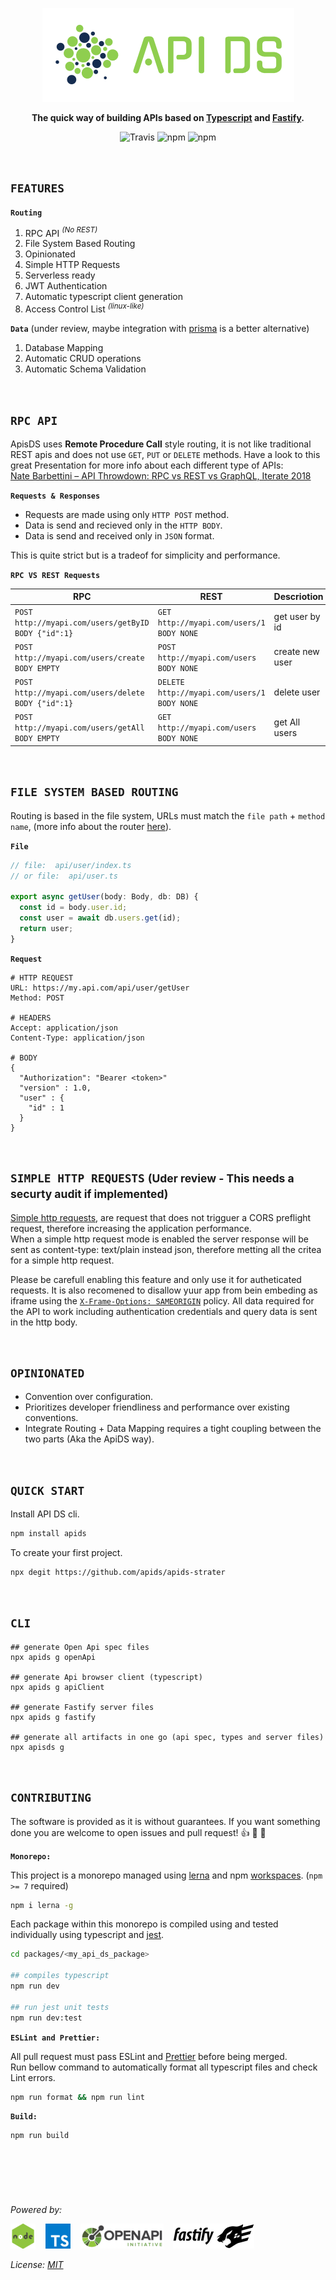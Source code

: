 <p align="center">
  <img alt='API DS, The APi Dashboard' src='./assets/public/logox150.png?raw=true'>
</p>
<p align="center">
  <strong>The quick way of building APIs based on
    <a href='https://www.typescriptlang.org/' target='_blank'>Typescript</a> and
    <a href='https://www.fastify.io/' target='_blank'>Fastify</a>.
  </strong>
</p>

<p align=center>
  <img src="https://img.shields.io/travis/apids/apids.svg?style=flat-square&maxAge=86400" alt="Travis" style="max-width:100%;">
  <img src="https://img.shields.io/badge/code_style-prettier-ff69b4.svg?style=flat-square&maxAge=99999999" alt="npm"  style="max-width:100%;">
  <img src="https://img.shields.io/badge/license-MIT-97ca00.svg?style=flat-square&maxAge=99999999" alt="npm"  style="max-width:100%;">
</p>

&nbsp;&nbsp;&nbsp;&nbsp;

## `FEATURES`

**`Routing`**

1. RPC API _<sup>(No REST)</sup>_
1. File System Based Routing
1. Opinionated
1. Simple HTTP Requests
1. Serverless ready
1. JWT Authentication
1. Automatic typescript client generation
1. Access Control List _<sup>(linux-like)</sup>_

**`Data`** (under review, maybe integration with [prisma](https://www.prisma.io/) is a better alternative)

1. Database Mapping
1. Automatic CRUD operations
1. Automatic Schema Validation

&nbsp;&nbsp;&nbsp;&nbsp;

## `RPC API`

ApisDS uses **Remote Procedure Call** style routing, it is not like traditional REST apis and
does not use `GET`, `PUT` or `DELETE` methods. Have a look to this great Presentation for more info about each different type of APIs:  
[Nate Barbettini – API Throwdown: RPC vs REST vs GraphQL, Iterate 2018](https://www.youtube.com/watch?v=IvsANO0qZEg)

**`Requests & Responses`**

- Requests are made using only `HTTP POST` method.
- Data is send and recieved only in the `HTTP BODY`.
- Data is send and received only in `JSON` format.

This is quite strict but is a tradeof for simplicity and performance.

**`RPC VS REST Requests`**

| RPC                                                      | REST                                             | Descriotion     |
| -------------------------------------------------------- | ------------------------------------------------ | --------------- |
| `POST http://myapi.com/users/getByID`<br>`BODY {"id":1}` | `GET http://myapi.com/users/1`<br>`BODY NONE`    | get user by id  |
| `POST http://myapi.com/users/create`<br>`BODY EMPTY`     | `POST http://myapi.com/users`<br>`BODY NONE`     | create new user |
| `POST http://myapi.com/users/delete`<br>`BODY {"id":1}`  | `DELETE http://myapi.com/users/1`<br>`BODY NONE` | delete user     |
| `POST http://myapi.com/users/getAll`<br>`BODY EMPTY`     | `GET http://myapi.com/users` <br>`BODY NONE`     | get All users   |

&nbsp;&nbsp;&nbsp;&nbsp;

## `FILE SYSTEM BASED ROUTING`

Routing is based in the file system, URLs must match the `file path` + `method name`, (more info about the router [here](./packages/router/)).

**`File`**

```js
// file:  api/user/index.ts
// or file:  api/user.ts

export async getUser(body: Body, db: DB) {
  const id = body.user.id;
  const user = await db.users.get(id);
  return user;
}
```

**`Request`**

```
# HTTP REQUEST
URL: https://my.api.com/api/user/getUser
Method: POST

# HEADERS
Accept: application/json
Content-Type: application/json

# BODY
{
  "Authorization": "Bearer <token>"
  "version" : 1.0,
  "user" : {
    "id" : 1
  }
}

```

&nbsp;&nbsp;&nbsp;&nbsp;

## `SIMPLE HTTP REQUESTS` <small>(Uder review - This needs a securty audit if implemented)</small>

[Simple http requests](https://developer.mozilla.org/en-US/docs/Web/HTTP/CORS#simple_requests), are request that does not trigguer a CORS preflight request, therefore increasing the application performance.  
When a simple http request mode is enabled the server response will be sent as content-type: text/plain instead json, therefore metting all the critea for a simple http request.

Please be carefull enabling this feature and only use it for autheticated requests. It is also recomened to disallow yuur app from bein embeding as iframe using the [`X-Frame-Options: SAMEORIGIN`](https://developer.mozilla.org/en-US/docs/Web/HTTP/Headers/X-Frame-Options) policy.
All data required for the API to work including authentication credentials and query data is sent in the http body.

&nbsp;&nbsp;&nbsp;&nbsp;

## `OPINIONATED`

- Convention over configuration.
- Prioritizes developer friendliness and performance over existing conventions.
- Integrate Routing + Data Mapping requires a tight coupling between the two parts (Aka the ApiDS way).

&nbsp;&nbsp;&nbsp;&nbsp;

## `QUICK START`

Install API DS cli.

```sh
npm install apids
```

To create your first project.

```sh
npx degit https://github.com/apids/apids-strater
```

&nbsp;&nbsp;&nbsp;&nbsp;

## `CLI`

```shell
## generate Open Api spec files
npx apids g openApi

## generate Api browser client (typescript)
npx apids g apiClient

## generate Fastify server files
npx apids g fastify

## generate all artifacts in one go (api spec, types and server files)
npx apisds g
```

&nbsp;&nbsp;&nbsp;&nbsp;

## `CONTRIBUTING`

The software is provided as it is without guarantees. If you want something done you are welcome to open issues and pull request! 👍 🎊 🎉

**`Monorepo:`**

This project is a monorepo managed using [lerna](https://lerna.js.org/) and npm [workspaces](https://docs.npmjs.com/cli/v7/using-npm/workspaces). (`npm >= 7` required)

```sh
npm i lerna -g
```

Each package within this monorepo is compiled using and tested individually using typescript and [jest](https://jestjs.io/).

```sh
cd packages/<my_api_ds_package>

## compiles typescript
npm run dev

## run jest unit tests
npm run dev:test
```

**`ESLint and Prettier:`**

All pull request must pass ESLint and [Prettier](https://github.com/prettier/prettier) before being merged.  
Run bellow command to automatically format all typescript files and check Lint errors.

```sh
npm run format && npm run lint
```

**`Build:`**

```
npm run build
```

&nbsp;&nbsp;&nbsp;&nbsp;

## &nbsp;

_Powered by:_

![node.js](./assets/other_logos/node.png?raw=true) &nbsp;&nbsp;
![Typescript](./assets/other_logos/ts.png?raw=true) &nbsp;&nbsp;
![Open Api](./assets/other_logos/open-api.png?raw=true) &nbsp;&nbsp;
![Fastify](./assets/other_logos/fastify.js.png?raw=true) &nbsp;&nbsp;

_License: [MIT](./LICENSE)_
